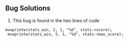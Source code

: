 ## Bug Solutions
1. This bug is found in the two lines of code 
  ```
  mvwprintw(stats_win, 2, 1, "%d", stats->score);
   mvwprintw(stats_win, 5, 1, "%d", stats->max_score);
  ```
